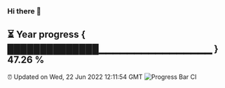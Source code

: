### Hi there 👋
⏳ Year progress { ██████████████▁▁▁▁▁▁▁▁▁▁▁▁▁▁▁▁ } 47.26 %
---
⏰ Updated on Wed, 22 Jun 2022 12:11:54 GMT
![Progress Bar CI](https://github.com/Moyi321/Moyi321/workflows/Progress%20Bar%20CI/badge.svg)
